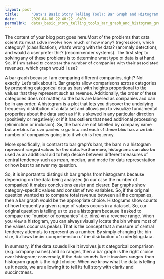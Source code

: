 ```yaml
---
layout: post
title:      "Data's Basic Story Telling Tools: Bar Graph and Histogram Graph"
date:       2020-04-06 22:40:22 -0400
permalink:  datas_basic_story_telling_tools_bar_graph_and_histogram_graph
---
```



The content of your blog post goes here.Most of the problems that data scientists must solve involve how much or how many? (regression), which category? (classification), what’s wrong with the data? (anomaly detection), and would a user prefer this? (recommender systems). The first step to solving any of these problems is to determine what type of data is at hand. So, if I am asked to compare the number of companies with their associated revenues, which graph would I use? 

A bar graph because I am comparing different companies, right? Not exactly. Let’s talk about it. Bar graphs allow comparisons across categories by presenting categorical data as bars with heights proportional to the values that they represent such as revenue. Additionally, the order of these categories does not matter, so the bars are labelled as companies and can be in any order. A histogram is a plot that lets you discover the underlying frequency distribution of a data set and allows you to visualize fundamental properties about the data such as if it is skewed in any particular direction (positively or negatively) or if it has outliers that need additional processing (elimination or inclusion). So, the bars are not labelled by company name but are bins for companies to go into and each of these bins has a certain number of companies going into it which is frequency.

More specifically, in contrast to bar graph’s bars, the bars in a histogram represent ranged values for the data. Furthermore, histograms can also be used as an additional aid to help decide between different measures of central tendency such as mean, median, and mode for data representation or how best to answer my question.

So, it is important to distinguish bar graphs from histograms because depending on the data being analyzed (in our case the number of companies) it makes conclusions easier and clearer. Bar graphs show category-specific values and consist of two variables. So, if the original question wanted us to compare total revenue between all the companies, then a bar graph would be the appropriate choice. Histograms show counts of how frequently a given range of values occurs in a data set. So, our original question is telling us to use a histogram because it asked to compare the “number of companies” (i.e. bins) on a revenue range. When you view a histogram, you can always visually locate the bin where most of the values occur (as peaks). That is the concept that a measure of central tendency attempts to represent as a number. By simply changing the bin size, it allows better comprehension of the distribution of underlying data. 

In summary, if the data sounds like it involves just categorical comparison (e.g. company names) and no ranges, then a bar graph is the right choice over histogram; conversely, if the data sounds like it involves ranges, then histogram graph is the right choice. When we know what the data is telling us it needs, we are allowing it to tell its full story with clarity and succinctness.

